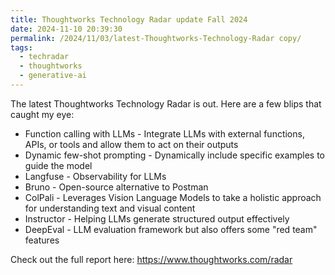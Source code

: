 ```yaml
---
title: Thoughtworks Technology Radar update Fall 2024
date: 2024-11-10 20:39:30
permalink: /2024/11/03/latest-Thoughtworks-Technology-Radar copy/
tags:
  - techradar
  - thoughtworks
  - generative-ai
---
```


The latest Thoughtworks Technology Radar is out. Here are a few blips that caught my eye:

- Function calling with LLMs - Integrate LLMs with external functions, APIs, or tools and allow them to act on their outputs
- Dynamic few-shot prompting - Dynamically include specific examples to guide the model
- Langfuse - Observability for LLMs
- Bruno - Open-source alternative to Postman
- ColPali - Leverages Vision Language Models to take a holistic approach for understanding text and visual content
- Instructor - Helping LLMs generate structured output effectively
- DeepEval - LLM evaluation framework but also offers some "red team" features

Check out the full report here: https://www.thoughtworks.com/radar
